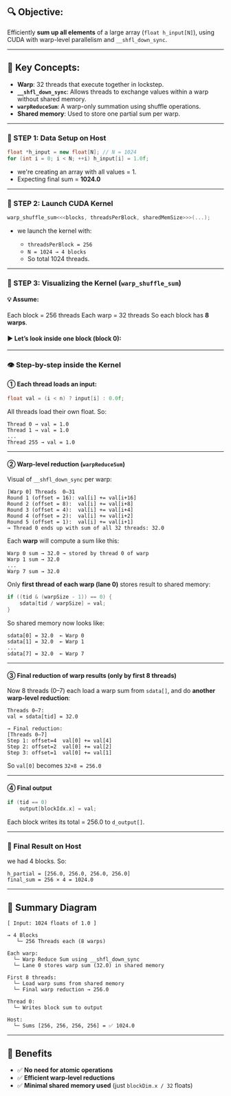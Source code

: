 ## 🔍 **Objective**:

Efficiently **sum up all elements** of a large array (`float h_input[N]`), using CUDA with warp-level parallelism and `__shfl_down_sync`.

---

## 🧠 Key Concepts:

* **Warp**: 32 threads that execute together in lockstep.
* **`__shfl_down_sync`**: Allows threads to exchange values within a warp without shared memory.
* **`warpReduceSum`**: A warp-only summation using shuffle operations.
* **Shared memory**: Used to store one partial sum per warp.

---

### 🎯 STEP 1: Data Setup on Host

```cpp
float *h_input = new float[N]; // N = 1024
for (int i = 0; i < N; ++i) h_input[i] = 1.0f;
```

* we're creating an array with all values = 1.
* Expecting final sum = **1024.0**

---

### 🧵 STEP 2: Launch CUDA Kernel

```cpp
warp_shuffle_sum<<<blocks, threadsPerBlock, sharedMemSize>>>(...);
```

* we launch the kernel with:

  * `threadsPerBlock = 256`
  * `N = 1024 → 4 blocks`
  * So total 1024 threads.

---

### 🔄 STEP 3: Visualizing the Kernel (`warp_shuffle_sum`)

#### 💡 Assume:

Each block = 256 threads
Each warp = 32 threads
So each block has **8 warps**.

#### ▶️ Let’s look inside **one block** (block 0):

---

### 👁️ Step-by-step inside the Kernel

#### ① **Each thread loads an input:**

```cpp
float val = (i < n) ? input[i] : 0.0f;
```

All threads load their own float. So:

```text
Thread 0 → val = 1.0
Thread 1 → val = 1.0
...
Thread 255 → val = 1.0
```

---

#### ② **Warp-level reduction (`warpReduceSum`)**

Visual of `__shfl_down_sync` per warp:

```text
[Warp 0] Threads  0–31
Round 1 (offset = 16): val[i] += val[i+16]
Round 2 (offset = 8):  val[i] += val[i+8]
Round 3 (offset = 4):  val[i] += val[i+4]
Round 4 (offset = 2):  val[i] += val[i+2]
Round 5 (offset = 1):  val[i] += val[i+1]
→ Thread 0 ends up with sum of all 32 threads: 32.0
```

Each **warp** will compute a sum like this:

```text
Warp 0 sum → 32.0 → stored by thread 0 of warp
Warp 1 sum → 32.0
...
Warp 7 sum → 32.0
```

Only **first thread of each warp (lane 0)** stores result to shared memory:

```cpp
if ((tid & (warpSize - 1)) == 0) {
    sdata[tid / warpSize] = val;
}
```

So shared memory now looks like:

```text
sdata[0] = 32.0  ← Warp 0
sdata[1] = 32.0  ← Warp 1
...
sdata[7] = 32.0  ← Warp 7
```

---

#### ③ Final reduction of warp results (only by first 8 threads)

Now 8 threads (0–7) each load a warp sum from `sdata[]`, and do **another warp-level reduction**:

```text
Threads 0–7:
val = sdata[tid] = 32.0

→ Final reduction:
[Threads 0–7]
Step 1: offset=4  val[0] += val[4]
Step 2: offset=2  val[0] += val[2]
Step 3: offset=1  val[0] += val[1]
```

So `val[0]` becomes `32×8 = 256.0`

---

#### ④ Final output

```cpp
if (tid == 0)
    output[blockIdx.x] = val;
```

Each block writes its total = 256.0 to `d_output[]`.

---

### 🧠 Final Result on Host

we had 4 blocks. So:

```text
h_partial = [256.0, 256.0, 256.0, 256.0]
final_sum = 256 × 4 = 1024.0
```

---

## 🎨 Summary Diagram

```
[ Input: 1024 floats of 1.0 ]

→ 4 Blocks
   └─ 256 Threads each (8 warps)

Each warp:
  └─ Warp Reduce Sum using __shfl_down_sync
  └─ Lane 0 stores warp sum (32.0) in shared memory

First 8 threads:
  └─ Load warp sums from shared memory
  └─ Final warp reduction → 256.0

Thread 0:
  └─ Writes block sum to output

Host:
  └─ Sums [256, 256, 256, 256] = ✅ 1024.0
```

---

## 🧪 Benefits

* ✅ **No need for atomic operations**
* ✅ **Efficient warp-level reductions**
* ✅ **Minimal shared memory used** (just `blockDim.x / 32` floats)

